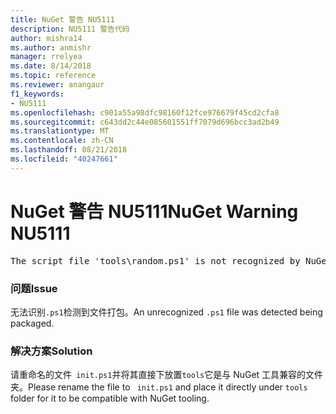 ```yaml
---
title: NuGet 警告 NU5111
description: NU5111 警告代码
author: mishra14
ms.author: anmishr
manager: rrelyea
ms.date: 8/14/2018
ms.topic: reference
ms.reviewer: anangaur
f1_keywords:
- NU5111
ms.openlocfilehash: c901a55a98dfc98160f12fce976679f45cd2cfa8
ms.sourcegitcommit: c643dd2c44e085601551ff7079d696bcc3ad2b49
ms.translationtype: MT
ms.contentlocale: zh-CN
ms.lasthandoff: 08/21/2018
ms.locfileid: "40247661"
---
```

# <a name="nuget-warning-nu5111"></a><span data-ttu-id="2d30f-103">NuGet 警告 NU5111</span><span class="sxs-lookup"><span data-stu-id="2d30f-103">NuGet Warning NU5111</span></span>
<pre>The script file 'tools\random.ps1' is not recognized by NuGet and hence will not be executed during installation of this package. Rename it to install.ps1, uninstall.ps1 or init.ps1 and place it directly under 'tools'.</pre>

### <a name="issue"></a><span data-ttu-id="2d30f-104">问题</span><span class="sxs-lookup"><span data-stu-id="2d30f-104">Issue</span></span>

<span data-ttu-id="2d30f-105">无法识别`.ps1`检测到文件打包。</span><span class="sxs-lookup"><span data-stu-id="2d30f-105">An unrecognized `.ps1` file was detected being packaged.</span></span>


### <a name="solution"></a><span data-ttu-id="2d30f-106">解决方案</span><span class="sxs-lookup"><span data-stu-id="2d30f-106">Solution</span></span>

<span data-ttu-id="2d30f-107">请重命名的文件` init.ps1`并将其直接下放置`tools`它是与 NuGet 工具兼容的文件夹。</span><span class="sxs-lookup"><span data-stu-id="2d30f-107">Please rename the file to ` init.ps1` and place it directly under `tools` folder for it to be compatible with NuGet tooling.</span></span>

